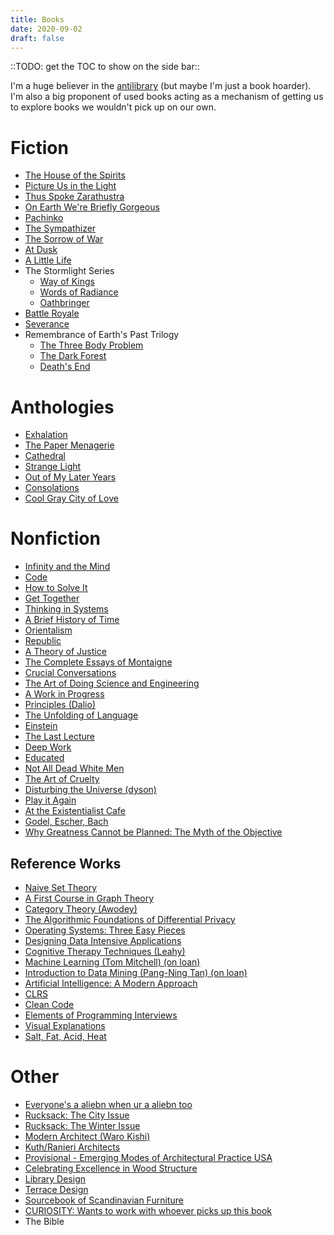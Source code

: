```yaml
---
title: Books
date: 2020-09-02
draft: false
---
```

::TODO: get the TOC to show on the side bar::

I'm a huge believer in the [antilibrary](https://fs.blog/2013/06/the-antilibrary/) (but maybe I'm just a book hoarder).
I'm also a big proponent of used books acting as a mechanism of getting us to explore books we wouldn't pick up on our own.

# Fiction
- [The House of the Spirits](https://www.amazon.com/House-Spirits-Novel-Isabel-Allende/dp/1501117017)
- [Picture Us in the Light](https://www.amazon.com/Picture-Light-Kelly-Loy-Gilbert/dp/1484734114/ref=sr_1_1?dchild=1&keywords=picture+us+in+the+light&qid=1599259028&s=books&sr=1-1)
- [Thus Spoke Zarathustra](https://www.amazon.com/Thus-Spoke-Zarathustra-Everyone-Classics/dp/0140441182/ref=sr_1_3?crid=1OXWU71Q3XR0J&dchild=1&keywords=thus+spoke+zarathustra&qid=1599259382&s=books&sprefix=thus+spoke+%2Cstripbooks%2C206&sr=1-3)
- [On Earth We're Briefly Gorgeous](https://www.amazon.com/Earth-Were-Briefly-Gorgeous-Novel/dp/0525562028/ref=sr_1_1?crid=3NX7Q0B5HCD0G&dchild=1&keywords=on+earth+we%27re+briefly+gorgeous&qid=1599259402&s=books&sprefix=on+earth+we%27re+briefly%2Cstripbooks%2C200&sr=1-1)
- [Pachinko](https://www.amazon.com/Pachinko-National-Book-Award-Finalist/dp/1455563927/ref=sr_1_1?crid=17J677VR9O2OY&dchild=1&keywords=pachinko&qid=1599259412&s=books&sprefix=pachinko%2Cstripbooks%2C215&sr=1-1)
- [The Sympathizer](https://www.amazon.com/Sympathizer-Novel-Pulitzer-Prize-Fiction/dp/0802124941/ref=sr_1_1?crid=2I3KH2WGK58YZ&dchild=1&keywords=the+sympathizer+by+viet+thanh+nguyen+paperback&qid=1599259421&s=books&sprefix=the+sympathizer%2Cstripbooks%2C215&sr=1-1)
- [The Sorrow of War](https://www.amazon.com/Sorrow-War-Novel-North-Vietnam/dp/1573225436/ref=sr_1_1?dchild=1&keywords=the+sorrow+of+war&qid=1599259432&s=books&sr=1-1)
- [At Dusk](https://www.amazon.com/At-Dusk-Hwang-Sok-yong/dp/1947534661/ref=sr_1_1?dchild=1&keywords=at+dusk&qid=1599259439&s=books&sr=1-1)
- [A Little Life](https://www.amazon.com/Little-Life-Novel-Hanya-Yanagihara-ebook/dp/B00N6PCZO0/ref=sr_1_1?dchild=1&keywords=a+little+life&qid=1599259454&s=books&sr=1-1)
- The Stormlight Series
  - [Way of Kings](https://www.amazon.com/The-Way-of-Kings-audiobook/dp/B0041JKFJW/ref=sr_1_2?dchild=1&keywords=way+of+kings&qid=1599259462&s=books&sr=1-2)
  - [Words of Radiance](https://www.amazon.com/Words-of-Radiance-audiobook/dp/B00HWDEFMW/ref=sr_1_1?dchild=1&keywords=words+of+radiance&qid=1599259478&s=books&sr=1-1)
  - [Oathbringer](https://www.amazon.com/Oathbringer-Brandon-Sanderson-audiobook/dp/B071V7W5S1/ref=sr_1_1?dchild=1&keywords=oathbringer&qid=1599259496&s=books&sr=1-1)
- [Battle Royale](https://www.amazon.com/Battle-Royale-Novel-Koushun-Takami/dp/1421527723/ref=sr_1_5?keywords=battle+royale&qid=1599259512&sr=8-5)
- [Severance](https://www.amazon.com/Severance-Novel-Ling-Ma/dp/1250214998/ref=sr_1_1?dchild=1&keywords=severance&qid=1599259528&sr=8-1)
- Remembrance of Earth's Past Trilogy
  - [The Three Body Problem](https://www.amazon.com/Three-Body-Problem-Cixin-Liu/dp/0765382032/ref=sr_1_1?dchild=1&keywords=three+body+problem&qid=1599259537&sr=8-1)
  - [The Dark Forest](https://www.amazon.com/Dark-Forest-Remembrance-Earths-Past/dp/0765386690/ref=sr_1_1?dchild=1&keywords=the+dark+forest&qid=1599259546&sr=8-1)
  - [Death's End](https://www.amazon.com/Deaths-End-Remembrance-Earths-Past/dp/0765386631/ref=pd_bxgy_img_2/132-7788688-1435025?_encoding=UTF8&pd_rd_i=0765386631&pd_rd_r=b9dd9f81-e295-432f-a071-da73058cea48&pd_rd_w=gMA6w&pd_rd_wg=W3jVu&pf_rd_p=ce6c479b-ef53-49a6-845b-bbbf35c28dd3&pf_rd_r=QHD0NMME8FC0XVRZZCXH&psc=1&refRID=QHD0NMME8FC0XVRZZCXH)

# Anthologies
- [Exhalation](https://www.amazon.com/Exhalation-Ted-Chiang/dp/1101972084/ref=sr_1_1?dchild=1&keywords=exhalation&qid=1599259599&s=books&sr=1-1)
- [The Paper Menagerie](https://www.amazon.com/Paper-Menagerie-Other-Stories/dp/148142436X/ref=sr_1_1?dchild=1&keywords=paper+menagerie&qid=1599259628&s=books&sr=1-1)
- [Cathedral](https://www.amazon.com/Cathedral-Raymond-Carver/dp/0679723692/ref=sr_1_1?dchild=1&keywords=cathedral+carver&qid=1599259641&s=books&sr=1-1)
- [Strange Light](https://www.amazon.com/Strange-Light-Derrick-Brown/dp/1935904655/ref=sr_1_1?dchild=1&keywords=derrick+brown+strange+light&qid=1599259659&s=books&sr=1-1)
- [Out of My Later Years](https://www.amazon.com/Albert-Einstein-Later-Years-Through-dp-0785820450/dp/0785820450/ref=mt_other?_encoding=UTF8&me=&qid=1599259677)
- [Consolations](https://www.amazon.com/Consolations-Nourishment-Underlying-Meaning-Everyday/dp/1932887342/ref=sr_1_1?dchild=1&keywords=consolations&qid=1599259703&s=books&sr=1-1)
- [Cool Gray City of Love](https://www.amazon.com/Cool-Gray-City-Love-Francisco/dp/1620401266/ref=sr_1_1?dchild=1&keywords=cool+gray+city+of+love&qid=1599259714&s=books&sr=1-1)

# Nonfiction
- [Infinity and the Mind]()
- [Code]()
- [How to Solve It]()
- [Get Together]()
- [Thinking in Systems]()
- [A Brief History of Time]()
- [Orientalism]()
- [Republic]()
- [A Theory of Justice]()
- [The Complete Essays of Montaigne]()
- [Crucial Conversations]()
- [The Art of Doing Science and Engineering]()
- [A Work in Progress]()
- [Principles (Dalio)]()
- [The Unfolding of Language]()
- [Einstein]()
- [The Last Lecture]()
- [Deep Work]()
- [Educated]()
- [Not All Dead White Men]()
- [The Art of Cruelty]()
- [Disturbing the Universe (dyson)]()
- [Play it Again]()
- [At the Existentialist Cafe]()
- [Godel, Escher, Bach]()
- [Why Greatness Cannot be Planned: The Myth of the Objective]()

## Reference Works
- [Naive Set Theory]()
- [A First Course in Graph Theory]()
- [Category Theory (Awodey)]()
- [The Algorithmic Foundations of Differential Privacy]()
- [Operating Systems: Three Easy Pieces]()
- [Designing Data Intensive Applications]()
- [Cognitive Therapy Techniques (Leahy)]()
- [Machine Learning (Tom Mitchell) (on loan)]()
- [Introduction to Data Mining (Pang-Ning Tan) (on loan)]()
- [Artificial Intelligence: A Modern Approach]()
- [CLRS]()
- [Clean Code]()
- [Elements of Programming Interviews]()
- [Visual Explanations]()
- [Salt, Fat, Acid, Heat]()

# Other
- [Everyone's a aliebn when ur a aliebn too]()
- [Rucksack: The City Issue]()
- [Rucksack: The Winter Issue]()
- [Modern Architect (Waro Kishi)]()
- [Kuth/Ranieri Architects]()
- [Provisional - Emerging Modes of Architectural Practice USA]()
- [Celebrating Excellence in Wood Structure]()
- [Library Design]()
- [Terrace Design]()
- [Sourcebook of Scandinavian Furniture]()
- [CURIOSITY: Wants to work with whoever picks up this book](https://bookofdays-shop.com/?pid=77769260)
- The Bible
